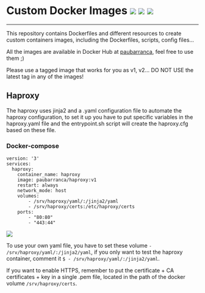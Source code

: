 # Custom Docker Images ![](https://img.shields.io/github/stars/paubarranca/docker-images) ![](https://img.shields.io/github/forks/paubarranca/docker-images) ![](https://img.shields.io/github/release//paubarranca/docker-images)
----

This repository contains Dockerfiles and different resources to create custom containers images, including the Dockerfiles, scripts, config files... 

All the images are available in Docker Hub at [paubarranca](https://hub.docker.com/?namespace=paubarranca), feel free to use them ;)

Please use a tagged image that works for you as v1, v2... DO NOT USE the latest tag in any of the images!

## Haproxy

The haproxy uses jinja2 and a .yaml configuration file to automate the haproxy configuration, to set it up you have to put specific variables in the haproxy.yaml file and the entrypoint.sh script will create the haproxy.cfg based on these file.

### Docker-compose



    version: '3'
    services:
      haproxy:
        container_name: haproxy
        image: paubarranca/haproxy:v1
        restart: always
        network_mode: host
        volumes:
            - /srv/haproxy/yaml/:/jinja2/yaml
            - /srv/haproxy/certs:/etc/haproxy/certs
        ports:
            - "80:80"
            - "443:44"

![](https://i2.wp.com/blog.ichasco.com/wp-content/uploads/2017/06/compose-1-1.png?resize=453%2C261&ssl=1)

To use your own yaml file, you have to set these volume `- /srv/haproxy/yaml/:/jinja2/yaml`, if you only want to test the haproxy container, comment it `$ - /srv/haproxy/yaml/:/jinja2/yaml`.

If you want to enable HTTPS, remember to put the certificate + CA certificates + key in a single .pem file, located in the path of the docker volume `/srv/haproxy/certs`.
